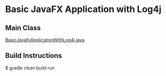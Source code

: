 # Basic JavaFX Application with Log4j

## Main Class

[BasicJavafxApplicationWithLog4j.java](src/main/java/javapoets/javafx/BasicJavafxApplicationWithLog4j.java)

## Build Instructions

$ gradle clean build run
